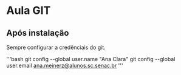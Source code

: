 # Aula GIT

## Após instalação
Sempre configurar a credênciais do git.

'''bash 
git config --global user.name "Ana Clara"
git config --global user.email ana.meinerz@alunos.sc.senac.br
'''

## 
